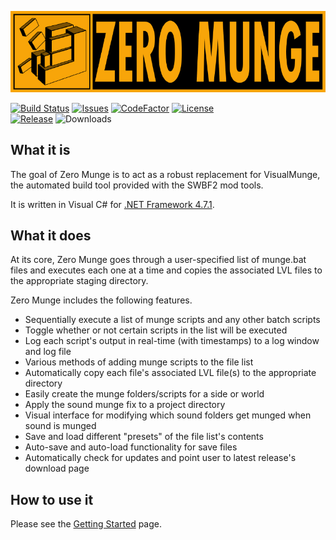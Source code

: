 ![Zero Munge](app_banner.jpg)

[![Build Status](https://api.travis-ci.com/Gametoast/ZeroMunge.svg?branch=master&maxAge=300)](https://travis-ci.com/github/Gametoast/ZeroMunge)
[![Issues](https://img.shields.io/github/issues/gametoast/ZeroMunge.svg?maxAge=60)](https://github.com/gametoast/ZeroMunge/issues)
[![CodeFactor](https://www.codefactor.io/repository/github/Gametoast/zeromunge/badge/master)](https://www.codefactor.io/repository/github/marth8880/zeromunge/overview/master)
[![License](https://img.shields.io/badge/License-BSD%203--Clause-blue.svg?label=license)](https://opensource.org/licenses/BSD-3-Clause)  
[![Release](https://img.shields.io/github/release/marth8880/ZeroMunge.svg?label=latest%20release&maxAge=300)](https://github.com/marth8880/ZeroMunge/releases/latest)
![Downloads](https://img.shields.io/github/downloads/Gametoast/ZeroMunge/latest/total.svg?maxAge=60)



## What it is

The goal of Zero Munge is to act as a robust replacement for VisualMunge, the automated build tool provided with the SWBF2 mod tools.  

It is written in Visual C# for [.NET Framework 4.7.1](https://www.microsoft.com/en-us/download/details.aspx?id=56116).

## What it does

At its core, Zero Munge goes through a user-specified list of munge.bat files and executes each one at a time and copies the associated LVL files to the appropriate staging directory.  

Zero Munge includes the following features.

- Sequentially execute a list of munge scripts and any other batch scripts
- Toggle whether or not certain scripts in the list will be executed
- Log each script's output in real-time (with timestamps) to a log window and log file
- Various methods of adding munge scripts to the file list
- Automatically copy each file's associated LVL file(s) to the appropriate directory
- Easily create the munge folders/scripts for a side or world
- Apply the sound munge fix to a project directory
- Visual interface for modifying which sound folders get munged when sound is munged
- Save and load different "presets" of the file list's contents
- Auto-save and auto-load functionality for save files
- Automatically check for updates and point user to latest release's download page

## How to use it

Please see the [Getting Started](https://github.com/marth8880/ZeroMunge/wiki/Getting-Started) page.
